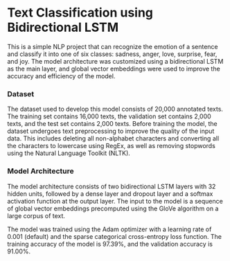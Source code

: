 # Text Classification using Bidirectional LSTM

This is a simple NLP project that can recognize the emotion of a sentence and classify it into one of six classes: sadness, anger, love, surprise, fear, and joy. The model architecture was customized using a bidirectional LSTM as the main layer, and global vector embeddings were used to improve the accuracy and efficiency of the model.

### Dataset
The dataset used to develop this model consists of  20,000 annotated texts. The training set contains 16,000 texts, the validation set contains 2,000 texts, and the test set contains 2,000 texts. Before training the model, the dataset undergoes text preprocessing to improve the quality of the input data. This includes deleting all non-alphabet characters and converting all the characters to lowercase using RegEx, as well as removing stopwords using the Natural Language Toolkit (NLTK).

### Model Architecture
The model architecture consists of two bidirectional LSTM layers with 32 hidden units, followed by a dense layer and dropout layer and a softmax activation function at the output layer. The input to the model is a sequence of global vector embeddings precomputed using the GloVe algorithm on a large corpus of text.

The model was trained using the Adam optimizer with a learning rate of 0.001 (default) and the sparse categorical cross-entropy loss function. The training accuracy of the model is 97.39%, and the validation accuracy is 91.00%.
